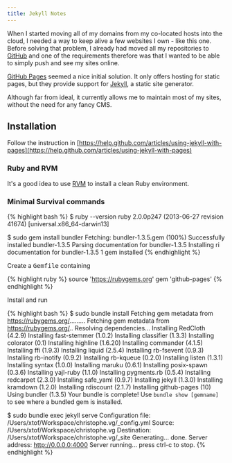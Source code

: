 ```yaml
---
title: Jekyll Notes
---
```


When I started moving all of my domains from my co-located hosts into the
cloud, I needed a way to keep alive a few websites I own - like this one.
Before solving that problem, I already had moved all my repositories to
[GitHub](http://github.com) and one of the requirements therefore was that I
wanted to be able to simply push and see my sites online.

[GitHub Pages](http://pages.github.com) seemed a nice initial solution. It only
offers hosting for static pages, but they provide support for
[Jekyll](https://github.com/mojombo/jekyll), a static site generator.

Although far from ideal, it currently allows me to maintain most of my sites,
without the need for any fancy CMS.

## Installation

Follow the instruction in [https://help.github.com/articles/using-jekyll-with-pages](https://help.github.com/articles/using-jekyll-with-pages)

### Ruby and RVM

It's a good idea to use [RVM](Ruby_on_Mac.html) to install a clean Ruby
environment.

### Minimal Survival commands

{% highlight bash %}
$ ruby --version
ruby 2.0.0p247 (2013-06-27 revision 41674) [universal.x86_64-darwin13]

$ sudo gem install bundler
Fetching: bundler-1.3.5.gem (100%)
Successfully installed bundler-1.3.5
Parsing documentation for bundler-1.3.5
Installing ri documentation for bundler-1.3.5
1 gem installed
{% endhighlight %}

Create a <tt>Gemfile</tt> containing
  
{% highlight ruby %}
source 'https://rubygems.org'
gem 'github-pages'
{% endhighlight %}

Install and run

{% highlight bash %}
$ sudo bundle install
Fetching gem metadata from https://rubygems.org/.........
Fetching gem metadata from https://rubygems.org/..
Resolving dependencies...
Installing RedCloth (4.2.9) 
Installing fast-stemmer (1.0.2) 
Installing classifier (1.3.3) 
Installing colorator (0.1) 
Installing highline (1.6.20) 
Installing commander (4.1.5) 
Installing ffi (1.9.3) 
Installing liquid (2.5.4) 
Installing rb-fsevent (0.9.3) 
Installing rb-inotify (0.9.2) 
Installing rb-kqueue (0.2.0) 
Installing listen (1.3.1) 
Installing syntax (1.0.0) 
Installing maruku (0.6.1) 
Installing posix-spawn (0.3.6) 
Installing yajl-ruby (1.1.0) 
Installing pygments.rb (0.5.4) 
Installing redcarpet (2.3.0) 
Installing safe_yaml (0.9.7) 
Installing jekyll (1.3.0) 
Installing kramdown (1.2.0) 
Installing rdiscount (2.1.7) 
Installing github-pages (10) 
Using bundler (1.3.5) 
Your bundle is complete!
Use `bundle show [gemname]` to see where a bundled gem is installed.

$ sudo bundle exec jekyll serve
Configuration file: /Users/xtof/Workspace/christophe.vg/_config.yml
            Source: /Users/xtof/Workspace/christophe.vg
       Destination: /Users/xtof/Workspace/christophe.vg/_site
      Generating... done.
    Server address: http://0.0.0.0:4000
  Server running... press ctrl-c to stop.
{% endhighlight %}
  